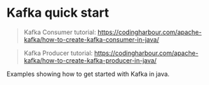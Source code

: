 # Kafka quick start

> Kafka Consumer tutorial: https://codingharbour.com/apache-kafka/how-to-create-kafka-consumer-in-java/

> Kafka Producer tutorial: https://codingharbour.com/apache-kafka/how-to-create-kafka-producer-in-java/

Examples showing how to get started with Kafka in java.
